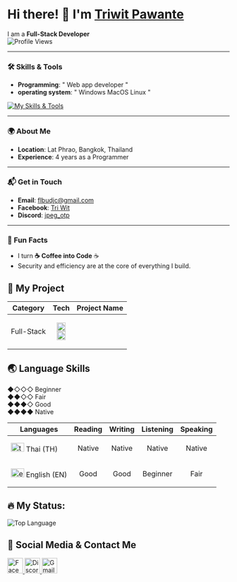 
# Hi there! 👋 I'm [Triwit Pawante]([https://github.com/jpeg_otp](https://github.com/oak-jpeg))

I am a **Full-Stack Developer** 
<br>![Profile Views](https://komarev.com/ghpvc/?username=oak-jpeg&label=Profile%20views&color=0e75b6&style=flat)

---

### 🛠️ Skills & Tools
- **Programming**: " Web app developer "
- **operating system**: " Windows MacOS Linux "

[![My Skills & Tools](https://skillicons.dev/icons?i=react,nextjs,nodejs,tailwind,laravel,flutter,html,css,js,ts,dart,php,mysql,mongodb,npm,visualstudio,vscode,androidstudio,postman,docker,figma,firebase,github,windows,linux,mint)](https://skillicons.dev)

---

### 🌍 About Me
- **Location**: Lat Phrao, Bangkok, Thailand
- **Experience**: 4 years as a Programmer

---

### 📬 Get in Touch  
- **Email**: [flbudjc@gmail.com](mailto:flbudjc@gmail.com)
- **Facebook**: [Tri Wit](https://www.facebook.com/JPEGDEV)
- **Discord**: [jpeg_otp](https://discord.com/users/551680560163192832)

---

### 🚀 Fun Facts
- I turn **☕ Coffee into Code** ☕
- Security and efficiency are at the core of everything I build.

## :pushpin: My Project
| Category | Tech | Project Name |
|----------|------|--------------|
| Full-Stack | <p align="center"><code><img src="https://upload.wikimedia.org/wikipedia/commons/a/a7/React-icon.svg" alt="React" width="20" height="20" /> <img src="https://laravel.com/img/logomark.min.svg" alt="Laravel" width="20" height="20" /></code></p> | |

## :earth_asia: Language Skills
<p>
◆◇◇◇ Beginner</br>
◆◆◇◇ Fair</br>
◆◆◆◇ Good</br>
◆◆◆◆ Native
</p>

| Languages | Reading | Writing | Listening | Speaking |
|-----------|---------|---------|-----------|----------|
| <img src="https://static.wikia.nocookie.net/duolingo/images/2/25/Flag-th.svg/revision/latest?cb=20160603170720" alt="thai" width="30" height="20"/> Thai (TH)    | <p align="center">Native</p>   | <p align="center">Native</p>  | <p align="center">Native</p>    | <p align="center">Native</p>   |
| <img src="https://upload.wikimedia.org/wikipedia/commons/a/a9/Flag_of_the_United_States_%28DoS_ECA_Color_Standard%29.svg" alt="english" width="30" height="20"/> English (EN) | <p align="center">Good</p>   | <p align="center">Good</p>  | <p align="center">Beginner</p>    | <p align="center">Fair</p>   |

## 🔥 My Status:

![Top Language](https://github-readme-stats.vercel.app/api/top-langs/?username=oak-jpeg&layout=compact&theme=radical)

## :link: Social Media & Contact Me
<div align="left">
  <a href="https://www.facebook.com/JPEGDEV" target="_blank">
    <img src="https://img.shields.io/static/v1?message=Facebook&logo=facebook&label=&color=1877F2&logoColor=white&labelColor=&style=for-the-badge" height="35" alt="Facebook : Tri Wit" />
  </a>
  <a href="https://discord.com/users/551680560163192832" target="_blank">
    <img src="https://img.shields.io/static/v1?message=Discord&logo=discord&label=&color=7289DA&logoColor=white&labelColor=&style=for-the-badge" height="35" alt="Discord : jpeg_otp" />
  </a>
  <a href="mailto:flbudjc@gmail.com" target="_blank">
    <img src="https://img.shields.io/static/v1?message=Gmail&logo=gmail&label=&color=EA4335&logoColor=white&labelColor=&style=for-the-badge" height="35" alt="Gmail : flbudjc@gmail.com" />
  </a>
</div>
</br>


